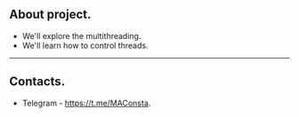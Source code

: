 


About project.
----------
- We'll explore the multithreading.
- We'll learn how to control threads.
----------
Contacts.
----------
- Telegram - https://t.me/MAConsta.